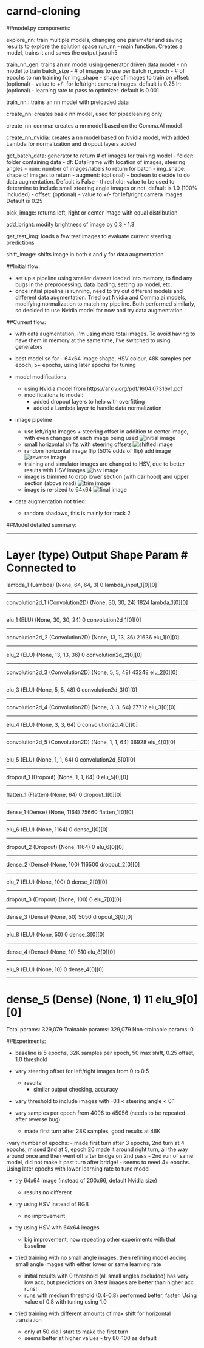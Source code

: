 # carnd-cloning

##model.py components:

explore_nn: train multiple models, changing one parameter and saving results to explore the solution space
run_nn - main function. Creates a model, trains it and saves the output json/h5

train_nn_gen: trains an nn model using generator driven data
    model - nn model to train
    batch_size - # of images to use per batch
    n_epoch - # of epochs to run training for
    img_shape - shape of images to train on
    offset: (optional) - value to +/- for left/right camera images. default is 0.25
    lr: (optional) - learning rate to pass to optimizer. default is 0.001

train_nn : trains an nn model with preloaded data

create_nn: creates basic nn model, used for pipecleaning only

create_nn_comma: creates a nn model based on the Comma.AI model

create_nn_nvidia: creates a nn model based on Nvidia model, with added Lambda for normalization and dropout layers added

get_batch_data: generator to return # of images for training model
    - folder: folder containing data
    - df: DataFrame with location of images, steering angles
    - num: number of images/labels to return for batch
    - img_shape: shape of images to return
    - augment: (optional) - boolean to decide to do data augmentation. Default is False
    - threshold: value to be used to determine to include small steering angle images or not. default is 1.0 (100% included)
    - offset: (optional) - value to +/- for left/right camera images. Default is 0.25

pick_image: returns left, right or center image with equal distribution

add_bright: modify brightness of image by 0.3 - 1.3

get_test_img: loads a few test images to evaluate current steering predictions

shift_image: shifts image in both x and y for data augmentation



##Initial flow:
- set up a pipeline using smaller dataset loaded into memory, to find any bugs in the preprocessing, data loading, setting up model, etc.
- once initial pipeline is running, need to try out different models and different data augmentation. Tried out Nvidia and Comma.ai models, modifying normalization to match my pipeline. Both performed similarly, so decided to use Nvidia model for now and try data augmentation

##Current flow:
- with data augmentation, I'm using more total images. To avoid having to have them in memory at the same time, I've switched to using generators

- best model so far - 64x64 image shape, HSV colour, 48K samples per epoch, 5+ epochs, using later epochs for tuning

- model modifications
	- using Nvidia model from https://arxiv.org/pdf/1604.07316v1.pdf
	- modifications to model:
		- added dropout layers to help with overfitting
		- added a Lambda layer to handle data normalization

- image pipeline
	- use left/right images + steering offset in addition to center image, with even changes of each image being used
![initial image](/saved_img/starting_image.jpg?raw=true "Starting Image")
	- small horizontal shifts with steering offsets
![shifted image](/saved_img/shifted_image.jpg?raw=true "Shifted Image")
	- random horizontal image flip (50% odds of flip) add image
![reverse image](/saved_img/rev_image.jpg?raw=true "Reversed Image")
	- training and simulator images are changed to HSV, due to better results with HSV images
![hsv image](/saved_img/hsv_image.jpg?raw=true "HSV Image")
	- image is trimmed to drop lower section (with car hood) and upper section (above road)
![trim image](/saved_img/trim_image.jpg?raw=true "Trimmed Image")
	- image is re-sized to 64x64
![final image](/saved_img/final_image.jpg?raw=true "Final Image")

- data augmentation not tried:
	- random shadows, this is mainly for track 2


##Model detailed summary:

____________________________________________________________________________________________________
Layer (type)                     Output Shape          Param #     Connected to                     
====================================================================================================
lambda_1 (Lambda)                (None, 64, 64, 3)     0           lambda_input_1[0][0]             
____________________________________________________________________________________________________
convolution2d_1 (Convolution2D)  (None, 30, 30, 24)    1824        lambda_1[0][0]                   
____________________________________________________________________________________________________
elu_1 (ELU)                      (None, 30, 30, 24)    0           convolution2d_1[0][0]            
____________________________________________________________________________________________________
convolution2d_2 (Convolution2D)  (None, 13, 13, 36)    21636       elu_1[0][0]                      
____________________________________________________________________________________________________
elu_2 (ELU)                      (None, 13, 13, 36)    0           convolution2d_2[0][0]            
____________________________________________________________________________________________________
convolution2d_3 (Convolution2D)  (None, 5, 5, 48)      43248       elu_2[0][0]                      
____________________________________________________________________________________________________
elu_3 (ELU)                      (None, 5, 5, 48)      0           convolution2d_3[0][0]            
____________________________________________________________________________________________________
convolution2d_4 (Convolution2D)  (None, 3, 3, 64)      27712       elu_3[0][0]                      
____________________________________________________________________________________________________
elu_4 (ELU)                      (None, 3, 3, 64)      0           convolution2d_4[0][0]            
____________________________________________________________________________________________________
convolution2d_5 (Convolution2D)  (None, 1, 1, 64)      36928       elu_4[0][0]                      
____________________________________________________________________________________________________
elu_5 (ELU)                      (None, 1, 1, 64)      0           convolution2d_5[0][0]            
____________________________________________________________________________________________________
dropout_1 (Dropout)              (None, 1, 1, 64)      0           elu_5[0][0]                      
____________________________________________________________________________________________________
flatten_1 (Flatten)              (None, 64)            0           dropout_1[0][0]                  
____________________________________________________________________________________________________
dense_1 (Dense)                  (None, 1164)          75660       flatten_1[0][0]                  
____________________________________________________________________________________________________
elu_6 (ELU)                      (None, 1164)          0           dense_1[0][0]                    
____________________________________________________________________________________________________
dropout_2 (Dropout)              (None, 1164)          0           elu_6[0][0]                      
____________________________________________________________________________________________________
dense_2 (Dense)                  (None, 100)           116500      dropout_2[0][0]                  
____________________________________________________________________________________________________
elu_7 (ELU)                      (None, 100)           0           dense_2[0][0]                    
____________________________________________________________________________________________________
dropout_3 (Dropout)              (None, 100)           0           elu_7[0][0]                      
____________________________________________________________________________________________________
dense_3 (Dense)                  (None, 50)            5050        dropout_3[0][0]                  
____________________________________________________________________________________________________
elu_8 (ELU)                      (None, 50)            0           dense_3[0][0]                    
____________________________________________________________________________________________________
dense_4 (Dense)                  (None, 10)            510         elu_8[0][0]                      
____________________________________________________________________________________________________
elu_9 (ELU)                      (None, 10)            0           dense_4[0][0]                    
____________________________________________________________________________________________________
dense_5 (Dense)                  (None, 1)             11          elu_9[0][0]                      
====================================================================================================
Total params: 329,079
Trainable params: 329,079
Non-trainable params: 0

##Experiments:
- baseline is 5 epochs, 32K samples per epoch, 50 max shift, 0.25 offset, 1.0 threshold
- vary steering offset for left/right images from 0 to 0.5 
	- results:
		- similar output checking, accuracy
- vary threshold to include images with -0.1 < steering angle < 0.1 

- vary samples per epoch from 4096 to 45056 (needs to be repeated after reverse bug)
	- made first turn after 28K samples, good results at 48K

-vary number of epochs:
	- made first turn after 3 epochs, 2nd turn at 4 epochs, missed 2nd at 5, epoch 20 made it around right turn, all the way around once and then went off after bridge on 2nd pass - 2nd run of same model, did not make it past turn after bridge!
	- seems to need 4+ epochs. Using later epochs with lower learning rate to tune model

- try 64x64 image (instead of 200x66, default Nvidia size) 
	- results no different

- try using HSV instead of RGB 
	- no improvement

- try using HSV with 64x64 images
	- big improvement, now repeating other experiments with that baseline

- tried training with no small angle images, then refining model adding small angle images with either lower or same learning rate
	- initial results with 0 threshold (all small angles excluded) has very low acc, but predictions on 3 test images are better than higher acc runs!
	- runs with medium threshold (0.4-0.8) performed better, faster. Using value of 0.8 with tuning using 1.0

- tried training with different amounts of max shift for horizontal translation
	- only at 50 did I start to make the first turn
	- seems better at higher values - try 80-100 as default
